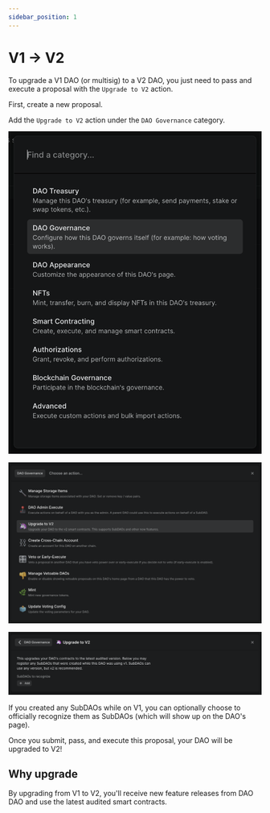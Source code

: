```yaml
---
sidebar_position: 1
---
```


# V1 -> V2

To upgrade a V1 DAO (or multisig) to a V2 DAO, you just need to pass and execute a proposal with the `Upgrade to V2` action.

First, create a new proposal.

Add the `Upgrade to V2` action under the `DAO Governance` category.

![Action picker modal with DAO Governance category](../.gitbook/assets/action-modal-dao-governance-category.png)

![DAO Governance category with Upgrade to V2 action](../.gitbook/assets/upgrade-to-v2-action.png)

![Upgrade to V2 action](../.gitbook/assets/upgrade-to-v2-action-done.png)

If you created any SubDAOs while on V1, you can optionally choose to officially recognize them as SubDAOs (which will show up on the DAO's page).

Once you submit, pass, and execute this proposal, your DAO will be upgraded to V2!

## Why upgrade

By upgrading from V1 to V2, you'll receive new feature releases from DAO DAO and use the latest audited smart contracts.
